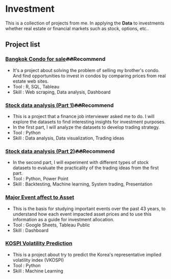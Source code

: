# Investment

This is a collection of projects from me. In applying the **Data** to investments whether real estate or financial markets such as stock, options, etc..

## Project list
### [Bangkok Condo for sale](https://github.com/golfung/Investment/tree/main/Bangkok_Condo_for_sale):fire::fire:Recommend
- It's a project about solving the problem of selling my brother's condo. And find opportunities to invest in condos by comparing prices from real estate web sites.
- Tool : R, SQL, Tableau
- Skill : Web scraping, Data analysis, Dashboard

### [Stock data analysis (Part 1)](https://github.com/golfung/Investment/tree/main/Stock_data_analysis_part_1):fire::fire:Recommend
- This is a project that a finance job interviewer asked me to do. I will explore the datasets to find interesting insights for investment purposes.
- In the first part, I will analyze the datasets to develop trading strategy.
- Tool : Python
- Skill : Data analysis, Data visualization, Trading ideas

### [Stock data analysis (Part 2)](https://github.com/golfung/Investment/tree/main/Stock_data_analysis_part_2):fire::fire:Recommend
- In the second part, I will experiment with different types of stock datasets to evaluate the practicality of the trading ideas from the first part.
- Tool : Python, Power Point
- Skill : Backtesting, Machine learning, System trading, Presentation

### [Major Event affect to Asset](https://github.com/golfung/Investment/tree/main/Major_Event_affect_to_Asset)
- This is the basis for studying important events over the past 43 years, to understand how each event impacted asset prices and to use this information as a guide for investment allocation.
- Tool : Google Sheets, Tableau Public
- Skill : Dashboard

### [KOSPI Volatility Prediction](https://github.com/golfung/Investment/tree/main/VKOSPI_Volatility_Prediction)
- This is a project about try to predict the Korea's representative implied volatility index (VKOSPI)
- Tool : Python
- Skill : Machine Learning
